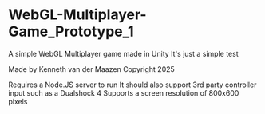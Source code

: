 # WebGL-Multiplayer-Game_Prototype_1
A simple WebGL Multiplayer game made in Unity
It's just a simple test

Made by Kenneth van der Maazen
Copyright 2025

Requires a Node.JS server to run
It should also support 3rd party controller input such as a Dualshock 4
Supports a screen resolution of 800x600 pixels

